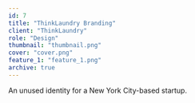 ```yaml
---
id: 7
title: "ThinkLaundry Branding"
client: "ThinkLaundry"
role: "Design"
thumbnail: "thumbnail.png"
cover: "cover.png"
feature_1: "feature_1.png"
archive: true
---
```


An unused identity for a New York City-based startup.
